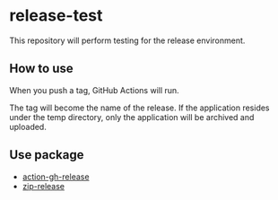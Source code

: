 # release-test
This repository will perform testing for the release environment.

## How to use

When you push a tag, GitHub Actions will run.

The tag will become the name of the release. If the application resides under the temp directory, only the application will be archived and uploaded.
## Use package

- [action-gh-release](https://github.com/softprops/action-gh-release)
- [zip-release](https://github.com/thedoctor0/zip-release/tree/0.7.5/?tab=readme-ov-file)